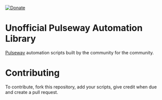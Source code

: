 [![Donate](https://img.shields.io/badge/Donate-PayPal-green.svg)](https://www.paypal.com/donate?business=KNAHEXYCVJ88W&no_recurring=0&currency_code=EUR)

# Unofficial Pulseway Automation Library

[Pulseway](https://www.pulseway.com) automation scripts built by the community for the community.

# Contributing

To contribute, fork this repository, add your scripts, give credit when due and create a pull request.